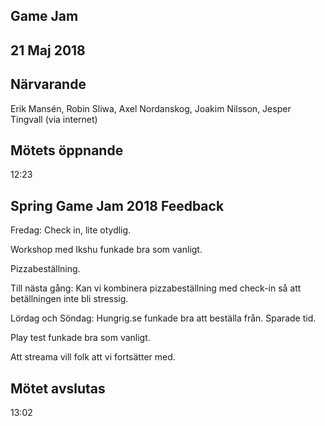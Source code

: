 ## Game Jam
## 21 Maj 2018

## Närvarande
Erik Mansén, Robin Sliwa, Axel Nordanskog, Joakim Nilsson, Jesper Tingvall (via internet)

## Mötets öppnande
12:23

## Spring Game Jam 2018 Feedback
Fredag: 
Check in, lite otydlig.

Workshop med Ikshu funkade bra som vanligt.

Pizzabeställning.

Till nästa gång:
Kan vi kombinera pizzabeställning med check-in så att betällningen inte bli stressig.

Lördag och Söndag:
Hungrig.se funkade bra att beställa från. Sparade tid.

Play test funkade bra som vanligt.

Att streama vill folk att vi fortsätter med.

## Mötet avslutas
13:02
